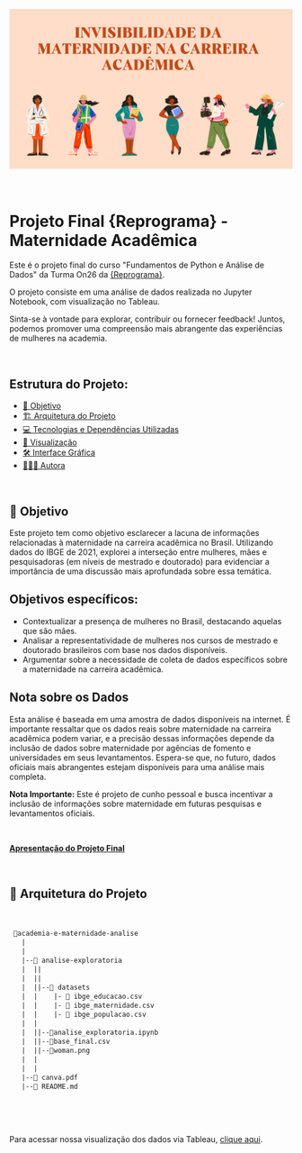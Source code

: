 ![](https://github.com/CintiaAguiar/academia-e-maternidade-analise/blob/main/analise-exploratoria/woman.png)

# <br> Projeto Final {Reprograma} - Maternidade Acadêmica

Este é o projeto final do curso "Fundamentos de Python e Análise de Dados" da Turma On26 da [{Reprograma}](https://www.reprograma.com.br/).

O projeto consiste em uma análise de dados realizada no Jupyter Notebook, com visualização no Tableau.

Sinta-se à vontade para explorar, contribuir ou fornecer feedback! Juntos, podemos promover uma compreensão mais abrangente das experiências de mulheres na academia.

<br>

## Estrutura do Projeto:
<!--ts-->

- [🎯 Objetivo](#-Objetivo)
- [🏗️ Arquitetura do Projeto](#-Arquitetura-do-Projeto)
- [💻 Tecnologias e Dependências Utilizadas](#-Tecnologias-e-Dependências-Utilizadas)
- [🔧 Visualização](#-Visualização)
- [🛠️ Interface Gráfica](#-Interface-Gráfica)
- [👩🏾‍💻 Autora](#-Autora)

<!--ts-->

<br>

## 🎯 Objetivo
Este projeto tem como objetivo esclarecer a lacuna de informações relacionadas à maternidade na carreira acadêmica no Brasil. Utilizando dados do IBGE de 2021, explorei a interseção entre mulheres, mães e pesquisadoras (em níveis de mestrado e doutorado) para evidenciar a importância de uma discussão mais aprofundada sobre essa temática.

## Objetivos específicos:
- Contextualizar a presença de mulheres no Brasil, destacando aquelas que são mães.
- Analisar a representatividade de mulheres nos cursos de mestrado e doutorado brasileiros com base nos dados disponíveis.
- Argumentar sobre a necessidade de coleta de dados específicos sobre a maternidade na carreira acadêmica.

## Nota sobre os Dados
Esta análise é baseada em uma amostra de dados disponíveis na internet. É importante ressaltar que os dados reais sobre maternidade na carreira acadêmica podem variar, e a precisão dessas informações depende da inclusão de dados sobre maternidade por agências de fomento e universidades em seus levantamentos. Espera-se que, no futuro, dados oficiais mais abrangentes estejam disponíveis para uma análise mais completa.

**Nota Importante:** Este é projeto de cunho pessoal e busca incentivar a inclusão de informações sobre maternidade em futuras pesquisas e levantamentos oficiais.

<br>

**[Apresentação do Projeto Final](https://www.canva.com/design/DAF198g1AiI/BxHt-XCF1e8vkqsANClkjg/edit?utm_content=DAF198g1AiI&utm_campaign=designshare&utm_medium=link2&utm_source=sharebutton)**

<br>

## 📁 Arquitetura do Projeto

<br>

```
 📁academia-e-maternidade-analise
   |
   |
   |--📁 analise-exploratoria
   |  ||
   |  ||
   |  ||--📁 datasets
   |  |    |- 📄 ibge_educacao.csv
   |  |    |- 📄 ibge_maternidade.csv
   |  |    |- 📄 ibge_populacao.csv
   |  |    
   |  ||--📄analise_exploratoria.ipynb
   |  ||--📄base_final.csv
   |  ||--📄woman.png
   |  |
   |  |
   |--📄 canva.pdf
   |--📄 README.md
   

```

<br>
<br>


Para acessar nossa visualização dos dados via Tableau, [clique aqui](https://public.tableau.com/views/AInvisibilidadedaMaternidadenaCarreiraAcadmica/Histria1?:language=pt-BR&:display_count=n&:origin=viz_share_link).
